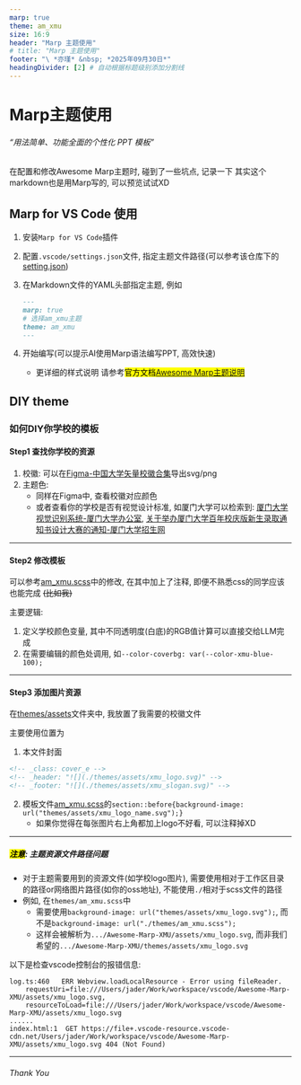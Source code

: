 ```yaml
---
marp: true
theme: am_xmu
size: 16:9
header: "Marp 主题使用"
# title: "Marp 主题使用"
footer: "\ *亦瑾* &nbsp; *2025年09月30日*"
headingDivider: [2] # 自动根据标题级别添加分割线
---
```


<!-- markdownlint-disable MD029 MD001 MD033 -->
<!-- _class: cover_e -->
<!-- _header: "![](./themes/assets/xmu_logo.svg)" -->
<!-- _footer: "![](./themes/assets/xmu_slogan.svg)" -->

# Marp主题使用

###### “用法简单、功能全面的个性化 PPT 模板”

在配置和修改Awesome Marp主题时, 碰到了一些坑点, 记录一下
其实这个markdown也是用Marp写的, 可以预览试试XD

## Marp for VS Code 使用

1. 安装`Marp for VS Code`插件
2. 配置`.vscode/settings.json`文件, 指定主题文件路径(可以参考该仓库下的[setting.json](./.vscode/settings.json))
3. 在Markdown文件的YAML头部指定主题, 例如

    ```markdown
    ---
    marp: true
    # 选择am_xmu主题
    theme: am_xmu
    ---
    ```

4. 开始编写(可以提示AI使用Marp语法编写PPT, 高效快速)
    - 更详细的样式说明 请参考<mark>官方文档[Awesome Marp主题说明](./files/AwesomeMarp_xmu.md)</mark>

## DIY theme

### 如何DIY你学校的模板

#### Step1 查找你学校的资源

1. 校徽: 可以在[Figma-中国大学矢量校徽合集](https://www.figma.com/community/file/916515339708288305)导出svg/png
2. 主题色:
   - 同样在Figma中, 查看校徽对应颜色
   - 或者查看你的学校是否有视觉设计标准, 如厦门大学可以检索到: [厦门大学视觉识别系统-厦门大学办公室](https://office.xmu.edu.cn/info/1009/1058.htm), [关于举办厦门大学百年校庆版新生录取通知书设计大赛的通知-厦门大学招生网](https://zs.xmu.edu.cn/info/1041/1917.htm)

---

#### Step2 修改模板

可以参考[am_xmu.scss](themes/am_xmu.scss)中的修改, 在其中加上了注释, 即便不熟悉css的同学应该也能完成 ~~(比如我)~~

主要逻辑:

1. 定义学校颜色变量, 其中不同透明度(白底)的RGB值计算可以直接交给LLM完成
2. 在需要编辑的颜色处调用, 如`--color-coverbg: var(--color-xmu-blue-100);`

---

#### Step3 添加图片资源

在[themes/assets](./themes/assets)文件夹中, 我放置了我需要的校徽文件

主要使用位置为

1. 本文件封面

```markdown
<!-- _class: cover_e -->
<!-- _header: "![](./themes/assets/xmu_logo.svg)" -->
<!-- _footer: "![](./themes/assets/xmu_slogan.svg)" -->
```

2. 模板文件[am_xmu.scss](./themes/am_xmu.scss)的`section::before{background-image: url("themes/assets/xmu_logo_name.svg");}`
   - 如果你觉得在每张图片右上角都加上logo不好看, 可以注释掉XD

---

##### <mark>注意</mark>: 主题资源文件路径问题

- 对于主题需要用到的资源文件(如学校logo图片), 需要使用相对于工作区目录的路径or网络图片路径(如你的oss地址), 不能使用`./`相对于scss文件的路径
- 例如, 在`themes/am_xmu.scss`中
  - 需要使用`background-image: url("themes/assets/xmu_logo.svg");`,
  而不是`background-image: url("./themes/am_xmu.scss");`
  - 这样会被解析为`.../Awesome-Marp-XMU/assets/xmu_logo.svg`,
  而非我们希望的`.../Awesome-Marp-XMU/themes/assets/xmu_logo.svg`

以下是检查vscode控制台的报错信息:

```log
log.ts:460   ERR Webview.loadLocalResource - Error using fileReader. 
    requestUri=file:///Users/jader/Work/workspace/vscode/Awesome-Marp-XMU/assets/xmu_logo.svg, 
    resourceToLoad=file:///Users/jader/Work/workspace/vscode/Awesome-Marp-XMU/assets/xmu_logo.svg 
......
index.html:1  GET https://file+.vscode-resource.vscode-cdn.net/Users/jader/Work/workspace/vscode/Awesome-Marp-XMU/assets/xmu_logo.svg 404 (Not Found)
```

---
<!-- _class: lastpage -->

###### Thank You
